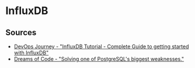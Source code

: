# InfluxDB

## Sources
- [DevOps Journey - "InfluxDB Tutorial - Complete Guide to getting started with InfluxDB"](https://www.youtube.com/watch?v=Vq4cDIdz_M8)
- [Dreams of Code - "Solving one of PostgreSQL's biggest weaknesses."](https://www.youtube.com/watch?v=ruUlK6zRwS8)
